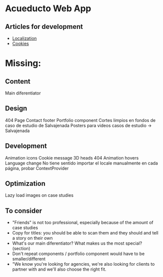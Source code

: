 # Acueducto Web App

## Articles for development
- [Localization](https://medium.com/@isaachinman/creating-localised-nextjs-apps-with-next-i18next-f01d5e610307)
- [Cookies](https://www.npmjs.com/package/react-cookie-consent) 

# Missing:

## Content
Main diferentiator 

## Design
404 Page 
Contact footer
Portfolio component
Cortes limpios en fondos de caso de estudio de Salvajenada
Posters para videos casos de estudio -> Salvajenada

## Development
Animation icons
Cookie message
3D heads
404
Animation hovers
Language change
No tiene sentido importar el locale manualmente en cada página, probar ContextProvider

## Optimization
Lazy load images on case studies


## To consider 
- "Friends" is not too professional, especially because of the amount of  case  studies
- Copy for titles: you should be able to scan them and they should and tell a story on their own
- What's our main diferentiator? What makes us the most special? (section)
- Don't repeat components / portfolio component would have to be smaller/different
- "We know you're looking for agencies, we're also looking for clients to partner with and we'll also choose the right fit. 


